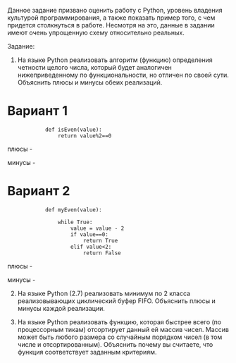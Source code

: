 Данное задание призвано оценить работу с Python, уровень владения культурой программирования, а также показать пример того, с чем придется столкнуться в работе. Несмотря на это, данные в задании имеют очень упрощенную схему относительно реальных.

Задание:

1. На языке Python реализовать алгоритм (функцию) определения четности целого числа, который будет аналогичен нижеприведенному по функциональности, но отличен по своей сути. Объяснить плюсы и минусы обеих реализаций.

# Вариант 1

                def isEven(value):
                    return value%2==0

плюсы -

минусы -

# Вариант 2

                def myEven(value):
                    
                    while True:                        
                        value = value - 2                        
                        if value==0:
                            return True
                        elif value<2:
                            return False

плюсы -

минусы -


2. На языке Python (2.7) реализовать минимум по 2 класса реализовывающих циклический буфер FIFO. Объяснить плюсы и минусы каждой реализации.

3. На языке Python реализовать функцию, которая быстрее всего (по процессорным тикам) отсортирует данный ей массив чисел. Массив может быть любого размера со случайным порядком чисел (в том числе и отсортированным). Объяснить почему вы считаете, что функция соответствует заданным критериям.